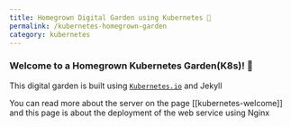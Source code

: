 ```yaml
---
title: Homegrown Digital Garden using Kubernetes 🌱
permalink: /kubernetes-homegrown-garden
category: kubernetes
---
```



### Welcome to a Homegrown Kubernetes Garden(K8s)! 🌱

This digital garden is built using [`Kubernetes.io`](https://kubernetes.io/) and Jekyll

You can read more about the server on the page [[kubernetes-welcome]] and this page is about the deployment of the web service using Nginx
